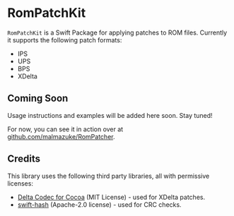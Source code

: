 # RomPatchKit

`RomPatchKit` is a Swift Package for applying patches to ROM files. Currently it supports the following patch formats:
- IPS
- UPS
- BPS
- XDelta

## Coming Soon

Usage instructions and examples will be added here soon. Stay tuned!

For now, you can see it in action over at [github.com/malmazuke/RomPatcher](https://github.com/malmazuke/RomPatcher).

## Credits

This library uses the following third party libraries, all with permissive licenses:

- [Delta Codec for Cocoa](https://github.com/ably/delta-codec-cocoa) (MIT License) - used for XDelta patches.
- [swift-hash](https://github.com/tayloraswift/swift-hash.git) (Apache-2.0 license) - used for CRC checks.
